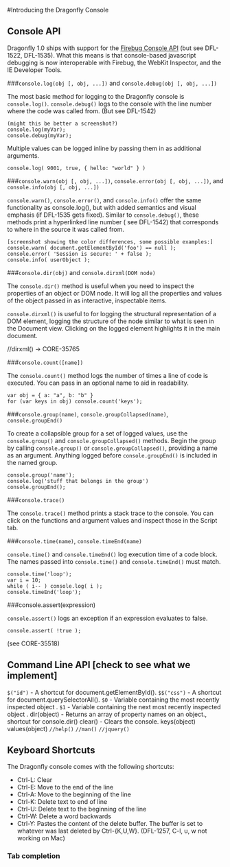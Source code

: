 #Introducing the Dragonfly Console

## Console API

Dragonfly 1.0 ships with support for the [Firebug Console API](http://getfirebug.com/wiki/index.php/Console_API) (but see DFL-1522, DFL-1535). What this means is that console-based javascript debugging is now interoperable with Firebug, the WebKit Inspector, and the IE Developer Tools.

###`console.log(obj [, obj, ...])` and `console.debug(obj [, obj, ...])`

The most basic method for logging to the Dragonfly console is `console.log()`. `console.debug()` logs to the console with the line number where the code was called from. (But see DFL-1542)

    (might this be better a screenshot?)
    console.log(myVar);
    console.debug(myVar);

Multiple values can be logged inline by passing them in as additional arguments.

    console.log( 9001, true, { hello: "world" } )

###`console.warn(obj [, obj, ...])`, `console.error(obj [, obj, ...])`, and `console.info(obj [, obj, ...])`

`console.warn()`, `console.error()`, and `console.info()` offer the same functionality as console.log(), but with added semantics and visual emphasis (if DFL-1535 gets fixed). Similar to `console.debug()`, these methods print a hyperlinked line number ( see DFL-1542) that corresponds to where in the source it was called from.

    [screenshot showing the color differences, some possible examples:]
    console.warn( document.getElementById('foo') == null );
    console.error( 'Session is secure: ' + false );
    console.info( userObject );

###`console.dir(obj)` and `console.dirxml(DOM node)`

The `console.dir()` method is useful when you need to inspect the properties of an object or DOM node. It will log all the properties and values of the object passed in as interactive, inspectable items.

`console.dirxml()` is useful to for logging the structural representation of a DOM element, logging the structure of the node similar to what is seen in the Document view. Clicking on the logged element highlights it in the main document.

//dirxml() -> CORE-35765

###`console.count([name])`

The `console.count()` method logs the number of times a line of code is executed. You can pass in an optional name to aid in readability.

    var obj = { a: "a", b: "b" }
    for (var keys in obj) console.count('keys');

###`console.group(name)`, `console.groupCollapsed(name)`, `console.groupEnd()`

To create a collapsible group for a set of logged values, use the `console.group()` and `console.groupCollapsed()` methods. Begin the group by calling `console.group()` or `console.groupCollapsed()`, providing a name as an argument. Anything logged before `console.groupEnd()` is included in the named group.

    console.group('name');
    console.log('stuff that belongs in the group')
    console.groupEnd();

###`console.trace()`

The `console.trace()` method prints a stack trace to the console. You can click on the functions and argument values and inspect those in the Script tab.

###`console.time(name)`, `console.timeEnd(name)`

`console.time()` and `console.timeEnd()` log execution time of a code block. The names passed into `console.time()` and `console.timeEnd()` must match.

    console.time('loop');
    var i = 10;
    while ( i-- ) console.log( i );
    console.timeEnd('loop');

###console.assert(expression)

`console.assert()` logs an exception if an expression evaluates to false.

    console.assert( !true );

(see CORE-35518)

## Command Line API [check to see what we implement]

`$("id")` - A shortcut for document.getElementById().
`$$("css")` - A shortcut for document.querySelectorAll().
`$0` - Variable containing the most recently inspected object .
`$1` - Variable containing the next most recently inspected object .
dir(object) - Returns an array of property names on an object., shortcut for console.dir()
clear() - Clears the console.
keys(object)
values(object)
`//help()`
`//man()`
`//jquery()`


## Keyboard Shortcuts

The Dragonfly console comes with the following shortcuts:

* Ctrl-L: Clear 
* Ctrl-E: Move to the end of the line 
* Ctrl-A: Move to the beginning of the line 
* Ctrl-K: Delete text to end of line 
* Ctrl-U: Delete text to the beginning of the line 
* Ctrl-W: Delete a word backwards 
* Ctrl-Y: Pastes the content of the delete buffer. The buffer is set to whatever was last deleted by Ctrl-{K,U,W}.
(DFL-1257, C-l, u, w not working on Mac)

### Tab completion